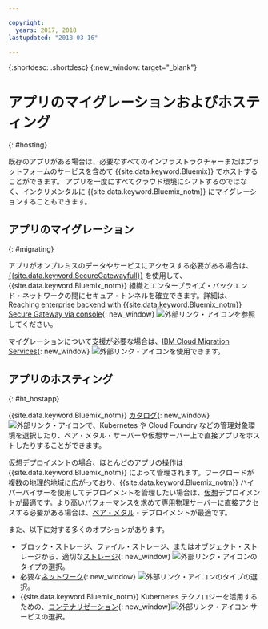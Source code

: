 ```yaml
---

copyright:
  years: 2017, 2018
lastupdated: "2018-03-16"

---
```


{:shortdesc: .shortdesc}
{:new_window: target="_blank"}

# アプリのマイグレーションおよびホスティング
{: #hosting}

既存のアプリがある場合は、必要なすべてのインフラストラクチャーまたはプラットフォームのサービスを含めて {{site.data.keyword.Bluemix}} でホストすることができます。 アプリを一度にすべてクラウド環境にシフトするのではなく、インクリメンタルに {{site.data.keyword.Bluemix_notm}} にマイグレーションすることもできます。

## アプリのマイグレーション
{: #migrating}

アプリがオンプレミスのデータやサービスにアクセスする必要がある場合は、[{{site.data.keyword.SecureGatewayfull}}](../services/SecureGateway/secure_gateway.html) を使用して、{{site.data.keyword.Bluemix_notm}} 組織とエンタープライズ・バックエンド・ネットワークの間にセキュア・トンネルを確立できます。詳細は、[Reaching enterprise backend with {{site.data.keyword.Bluemix_notm}} Secure Gateway via console](https://developer.ibm.com/bluemix/2015/04/01/reaching-enterprise-backend-bluemix-secure-gateway/){: new_window} ![外部リンク・アイコン](../icons/launch-glyph.svg)を参照してください。

マイグレーションについて支援が必要な場合は、[IBM Cloud Migration Services](https://www.ibm.com/cloud/migration-services){: new_window} ![外部リンク・アイコン](../icons/launch-glyph.svg "外部リンク・アイコン")を使用できます。

## アプリのホスティング
{: #ht_hostapp}

{{site.data.keyword.Bluemix_notm}} [カタログ](https://console.bluemix.net/catalog/?taxonomyNavigation=apps){: new_window} ![外部リンク・アイコン](../icons/launch-glyph.svg "外部リンク・アイコン")で、Kubernetes や Cloud Foundry などの管理対象環境を選択したり、ベア・メタル・サーバーや仮想サーバー上で直接アプリをホストしたりすることができます。

仮想デプロイメントの場合、ほとんどのアプリの操作は {{site.data.keyword.Bluemix_notm}} によって管理されます。ワークロードが複数の地理的地域に広がっており、{{site.data.keyword.Bluemix_notm}} ハイパーバイザーを使用してデプロイメントを管理したい場合は、[仮想](../vsi/vsi_about.html)デプロイメントが最適です。より高いパフォーマンスを求めて専用物理サーバーに直接アクセスする必要がある場合は、[ベア・メタル](../bare-metal/index.html)・デプロイメントが最適です。

また、以下に対する多くのオプションがあります。
* ブロック・ストレージ、ファイル・ストレージ、またはオブジェクト・ストレージから、適切な[ストレージ](https://console.bluemix.net/catalog/?taxonomyNavigation=apps&category=slstorage){: new_window} ![外部リンク・アイコン](../icons/launch-glyph.svg "外部リンク・アイコン")のタイプの選択。
* 必要な[ネットワーク](https://console.bluemix.net/catalog/?taxonomyNavigation=apps&category=slnetwork){: new_window} ![外部リンク・アイコン](../icons/launch-glyph.svg "外部リンク・アイコン")のタイプの選択。
* {{site.data.keyword.Bluemix_notm}} Kubernetes テクノロジーを活用するための、[コンテナリゼーション](https://console.bluemix.net/catalog/?taxonomyNavigation=apps&category=containers){: new_window}![外部リンク・アイコン](../icons/launch-glyph.svg "外部リンク・アイコン") サービスの選択。
